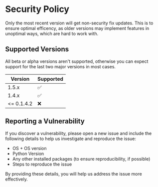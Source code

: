 # Security Policy

Only the most recent version will get non-security fix updates. This is to ensure optimal efficency, as older versions may implement features in unoptimal ways, which are hard to work with.

## Supported Versions

All beta or alpha versions aren't supported, otherwise you can expect support for the last two major versions in most cases.

| Version    | Supported          |
| ---------  | ------------------ |
| 1.5.x      | :white_check_mark: |
| 1.4.x      | :white_check_mark: |
| <= 0.1.4.2 | :x:                |

## Reporting a Vulnerability

If you discover a vulnerability, please open a new issue and include the following details to help us investigate and reproduce the issue:
- OS + OS version
- Python Version
- Any other installed packages (to ensure reproducibility, if possible)
- Steps to reproduce the issue

By providing these details, you will help us address the issue more effectively.
